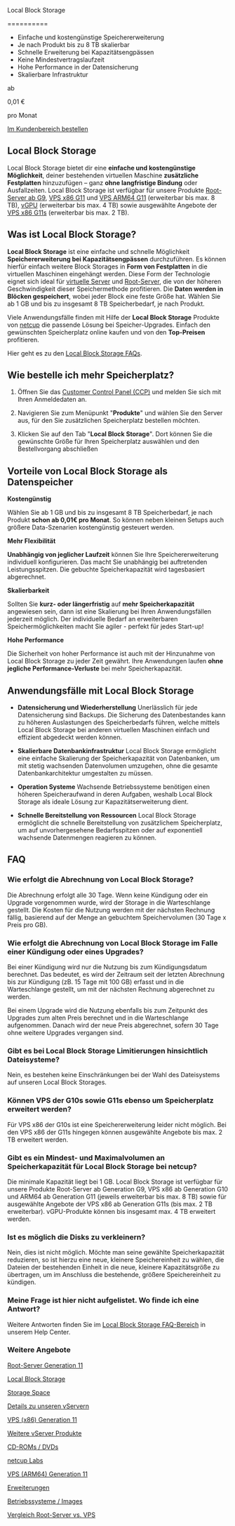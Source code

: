 Local Block Storage

==========

* Einfache und kostengünstige Speichererweiterung
* Je nach Produkt bis zu 8 TB skalierbar
* Schnelle Erweiterung bei Kapazitätsengpässen
* Keine Mindestvertragslaufzeit
* Hohe Performance in der Datensicherung
* Skalierbare Infrastruktur

ab

0,01 €

 pro Monat

[Im Kundenbereich bestellen](https://www.netcup.com/de/server/local-block-storage#details)

**Local Block Storage**
----------

Local Block Storage bietet dir eine **einfache und kostengünstige Möglichkeit**, deiner bestehenden virtuellen Maschine **zusätzliche Festplatten** hinzuzufügen – ganz **ohne langfristige Bindung** oder Ausfallzeiten. Local Block Storage ist verfügbar für unsere Produkte [Root-Server ab G9](https://www.netcup.com/de/server/root-server), [VPS x86 G11](https://www.netcup.com/de/server/vps) und [VPS ARM64 G11](https://www.netcup.com/de/server/arm-server) (erweiterbar bis max. 8 TB), [vGPU](https://www.netcup.com/de/server/vgpu) (erweiterbar bis max. 4 TB) sowie ausgewählte Angebote der [VPS x86 G11s](https://www.netcup.com/de/server/vps) (erweiterbar bis max. 2 TB).

Was ist Local Block Storage?
----------

**Local Block Storage** ist eine einfache und schnelle Möglichkeit **Speichererweiterung bei Kapazitätsengpässen** durchzuführen. Es können hierfür einfach weitere Block Storages in **Form von Festplatten** in die virtuellen Maschinen eingehängt werden. Diese Form der Technologie eignet sich ideal für [virtuelle Server](https://www.netcup.com/de/server/vps) und [Root-Server](https://www.netcup.com/de/server/root-server), die von der höheren Geschwindigkeit dieser Speichermethode profitieren. Die **Daten werden in Blöcken gespeichert**, wobei jeder Block eine feste Größe hat. Wählen Sie ab 1 GB und bis zu insgesamt 8 TB Speicherbedarf, je nach Produkt.

Viele Anwendungsfälle finden mit Hilfe der **Local Block Storage** Produkte von [netcup](https://www.netcup.com/de) die passende Lösung bei Speicher-Upgrades. Einfach den gewünschten Speicherplatz online kaufen und von den **Top-Preisen** profitieren.

Hier geht es zu den [Local Block Storage FAQs](https://helpcenter.netcup.com/de/faq#local-block-storage).

Wie bestelle ich mehr Speicherplatz?
----------

1. Öffnen Sie das [Customer Control Panel (CCP)](https://www.customercontrolpanel.de/) und melden Sie sich mit Ihren Anmeldedaten an.

2. Navigieren Sie zum Menüpunkt "**Produkte**" und wählen Sie den Server aus, für den Sie zusätzlichen Speicherplatz bestellen möchten.

3. Klicken Sie auf den Tab "**Local Block Storage**". Dort können Sie die gewünschte Größe für Ihren Speicherplatz auswählen und den Bestellvorgang abschließen

Vorteile von Local Block Storage als Datenspeicher
----------

**Kostengünstig**

Wählen Sie ab 1 GB und bis zu insgesamt 8 TB Speicherbedarf, je nach Produkt **schon ab 0,01€ pro Monat**. So können neben kleinen Setups auch größere Data-Szenarien kostengünstig gesteuert werden.

**Mehr Flexibilität**

**Unabhängig von jeglicher Laufzeit** können Sie Ihre Speichererweiterung individuell konfigurieren. Das macht Sie unabhängig bei auftretenden Leistungsspitzen. Die gebuchte Speicherkapazität wird tagesbasiert abgerechnet.

**Skalierbarkeit**

Sollten Sie **kurz- oder längerfristig** auf **mehr Speicherkapazität** angewiesen sein, dann ist eine Skalierung bei Ihren Anwendungsfällen jederzeit möglich. Der individuelle Bedarf an erweiterbaren Speichermöglichkeiten macht Sie agiler - perfekt für jedes Start-up!

**Hohe Performance**

Die Sicherheit von hoher Performance ist auch mit der Hinzunahme von Local Block Storage zu jeder Zeit gewährt. Ihre Anwendungen laufen **ohne jegliche Performance-Verluste** bei mehr Speicherkapazität.

Anwendungsfälle mit Local Block Storage
----------

* **Datensicherung und Wiederherstellung**
  Unerlässlich für jede Datensicherung sind Backups. Die Sicherung des Datenbestandes kann zu höheren Auslastungen des Speicherbedarfs führen, welche mittels Local Block Storage bei anderen virtuellen Maschinen einfach und effizient abgedeckt werden können.

* **Skalierbare Datenbankinfrastruktur**
  Local Block Storage ermöglicht eine einfache Skalierung der Speicherkapazität von Datenbanken, um mit stetig wachsenden Datenvolumen umzugehen, ohne die gesamte Datenbankarchitektur umgestalten zu müssen.

* **Operation Systeme**
  Wachsende Betriebssysteme benötigen einen höheren Speicheraufwand in deren Aufgaben, weshalb Local Block Storage als ideale Lösung zur Kapazitätserweiterung dient.

* **Schnelle Bereitstellung von Ressourcen**
  Local Block Storage ermöglicht die schnelle Bereitstellung von zusätzlichem Speicherplatz, um auf unvorhergesehene Bedarfsspitzen oder auf exponentiell wachsende Datenmengen reagieren zu können.

FAQ
----------

### Wie erfolgt die Abrechnung von Local Block Storage? ###

Die Abrechnung erfolgt alle 30 Tage. Wenn keine Kündigung oder ein Upgrade vorgenommen wurde, wird der Storage in die Warteschlange gestellt. Die Kosten für die Nutzung werden mit der nächsten Rechnung fällig, basierend auf der Menge an gebuchtem Speichervolumen (30 Tage x Preis pro GB).

### Wie erfolgt die Abrechnung von Local Block Storage im Falle einer Kündigung oder eines Upgrades? ###

Bei einer Kündigung wird nur die Nutzung bis zum Kündigungsdatum berechnet. Das bedeutet, es wird der Zeitraum seit der letzten Abrechnung bis zur Kündigung (zB. 15 Tage mit 100 GB) erfasst und in die Warteschlange gestellt, um mit der nächsten Rechnung abgerechnet zu werden.

Bei einem Upgrade wird die Nutzung ebenfalls bis zum Zeitpunkt des Upgrades zum alten Preis berechnet und in die Warteschlange aufgenommen. Danach wird der neue Preis abgerechnet, sofern 30 Tage ohne weitere Upgrades vergangen sind.

### Gibt es bei Local Block Storage Limitierungen hinsichtlich Dateisysteme? ###

Nein, es bestehen keine Einschränkungen bei der Wahl des Dateisystems auf unseren Local Block Storages.

### Können VPS der G10s sowie G11s ebenso um Speicherplatz erweitert werden? ###

Für VPS x86 der G10s ist eine Speichererweiterung leider nicht möglich. Bei den VPS x86 der G11s hingegen können ausgewählte Angebote bis max. 2 TB erweitert werden.

### Gibt es ein Mindest- und Maximalvolumen an Speicherkapazität für Local Block Storage bei netcup? ###

Die minimale Kapazität liegt bei 1 GB. Local Block Storage ist verfügbar für unsere Produkte Root-Server ab Generation G9, VPS x86 ab Generation G10 und ARM64 ab Generation G11 (jeweils erweiterbar bis max. 8 TB) sowie für ausgewählte Angebote der VPS x86 ab Generation G11s (bis max. 2 TB erweiterbar). vGPU-Produkte können bis insgesamt max. 4 TB erweitert werden.

### Ist es möglich die Disks zu verkleinern? ###

Nein, dies ist nicht möglich. Möchte man seine gewählte Speicherkapazität reduzieren, so ist hierzu eine neue, kleinere Speichereinheit zu wählen, die Dateien der bestehenden Einheit in die neue, kleinere Kapazitätsgröße zu übertragen, um im Anschluss die bestehende, größere Speichereinheit zu kündigen.

### Meine Frage ist hier nicht aufgelistet. Wo finde ich eine Antwort? ###

Weitere Antworten finden Sie im [Local Block Storage FAQ-Bereich](https://helpcenter.netcup.com/de/faq#local-block-storage) in unserem Help Center.

### Weitere Angebote ###

[Root-Server Generation 11](https://www.netcup.com/de/server/root-server)

[Local Block Storage](https://www.netcup.com/de/server/local-block-storage)

[Storage Space](https://www.netcup.com/de/server/server-storage)

[Details zu unseren vServern](https://www.netcup.com/de/server/vserver-guenstig-qualitaet)

[VPS (x86) Generation 11](https://www.netcup.com/de/server/vps)

[Weitere vServer Produkte](https://www.netcup.com/de/server/guenstige-vserver-angebote)

[CD-ROMs / DVDs](https://www.netcup.com/de/server/vserver-images)

[netcup Labs](https://www.netcup.com/de/server/labs)

[VPS (ARM64) Generation 11](https://www.netcup.com/de/server/arm-server)

[Erweiterungen](https://www.netcup.com/de/server/kvm-server-erweiterungen)

[Betriebssysteme / Images](https://www.netcup.com/de/server/vserver-images)

[Vergleich Root-Server vs. VPS](https://www.netcup.com/de/server/vergleich-root-server-vps)
